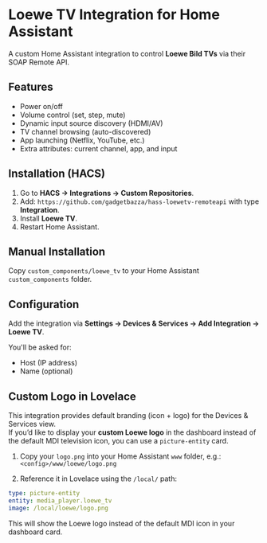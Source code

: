 # Loewe TV Integration for Home Assistant

A custom Home Assistant integration to control **Loewe Bild TVs** via their SOAP Remote API.

## Features
- Power on/off
- Volume control (set, step, mute)
- Dynamic input source discovery (HDMI/AV)
- TV channel browsing (auto-discovered)
- App launching (Netflix, YouTube, etc.)
- Extra attributes: current channel, app, and input

## Installation (HACS)
1. Go to **HACS → Integrations → Custom Repositories**.
2. Add: `https://github.com/gadgetbazza/hass-loewetv-remoteapi` with type **Integration**.
3. Install **Loewe TV**.
4. Restart Home Assistant.

## Manual Installation
Copy `custom_components/loewe_tv` to your Home Assistant `custom_components` folder.

## Configuration
Add the integration via **Settings → Devices & Services → Add Integration → Loewe TV**.

You'll be asked for:
- Host (IP address)
- Name (optional)

## Custom Logo in Lovelace
This integration provides default branding (icon + logo) for the Devices & Services view.  
If you’d like to display your **custom Loewe logo** in the dashboard instead of the default MDI television icon, you can use a `picture-entity` card.

1. Copy your `logo.png` into your Home Assistant `www` folder, e.g.:  
   `<config>/www/loewe/logo.png`

2. Reference it in Lovelace using the `/local/` path:

```yaml
type: picture-entity
entity: media_player.loewe_tv
image: /local/loewe/logo.png
```

This will show the Loewe logo instead of the default MDI icon in your dashboard card.
